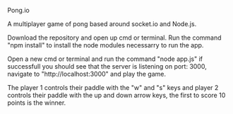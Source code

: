 Pong.io

A multiplayer game of pong based around socket.io and Node.js.

Download the repository and open up cmd or terminal. Run the command "npm install" to install the node modules necessarry to run the app.

Open a new cmd or terminal and run the command "node app.js" if successfull you should see that the server is listening on port: 3000, navigate to "http://localhost:3000" and play the game. 

The player 1 controls their paddle with the "w" and "s" keys and player 2 controls their paddle with the up and down arrow keys, the first to score 10 points is the winner. 
